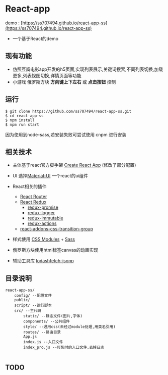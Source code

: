 
# React-app

demo : [https://ss707494.github.io/react-app-ss](https://ss707494.github.io/react-app-ss)

 * 一个基于React的demo


## 现有功能
* 仿照豆瓣电影app开发的h5页面,实现列表展示,关键词搜索,不同列表切换,加载更多,列表视图切换,详情页面等功能
* 小游戏 俄罗斯方块 **方向键上下左右** 或 **点击按钮** 控制 

## 运行
```
$ git clone https://github.com/ss707494/react-app-ss.git
$ cd react-app-ss
$ npm install 
$ npm run start

```
因为使用到node-sass,若安装失败可尝试使用 cnpm 进行安装

## 相关技术
* 主体基于react官方脚手架 [Create React App](https://github.com/facebookincubator/create-react-app)  (修改了部分配置)
* UI 选择[Material-UI](https://github.com/callemall/material-ui) 一个react的ui组件
* React相关的插件
    * [React Router](https://github.com/ReactTraining/react-router)
    * [React Redux](https://github.com/reactjs/react-redux)
        * [redux-promise](https://github.com/acdlite/redux-promise)
        * [redux-logger](https://github.com/evgenyrodionov/redux-logger)
        * [redux-immutable](https://github.com/gajus/redux-immutable)
        * [redux-actions](https://github.com/acdlite/redux-actions)
    * [react-addons-css-transition-group](https://facebook.github.io/react/docs/animation.html)
* 样式使用 [CSS Modules](https://github.com/css-modules/css-modules) + [Sass](https://github.com/sass/sass) 

* 俄罗斯方块使用html标签canvas的动画实现

* 辅助工具库 [lodash](https://github.com/lodash/lodash)[fetch-jsonp](https://github.com/camsong/fetch-jsonp)

## 目录说明

```
react-app-ss/
    config/ --配置文件
    public/
    script/ --运行脚本
    src/ --主代码
        static/ --静态文件(图片,字体)
        components/ --公共组件
        style/ --通用css(未经过module处理,用类名引用)
        routes/ --路由目录
        App.js
        index.js --入口文件
        index_pro.js --打包时的入口文件,去掉日志
        
```
## TODO

